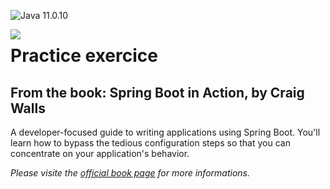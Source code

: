 ![Java 11.0.10](https://img.shields.io/badge/Java-11.0.10-red)

<img src="https://i.imgur.com/0YtzeWy.jpg" align="left">

# Practice exercice
## From the book: Spring Boot in Action, by Craig Walls
A developer-focused guide to writing applications using Spring Boot. You'll learn how to bypass the tedious configuration steps so that you can concentrate on your application's behavior.

*Please visite the [official book page](https://www.manning.com/books/spring-boot-in-action) for more informations.*
